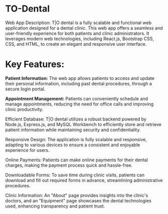 # TO-Dental

Web App Description:
T|O dental is a fully scalable and functional web application designed for a dental clinic. This web app offers a seamless and user-friendly experience for both patients and clinic administrators. It leverages modern web technologies, including React.js, Bootstrap CSS, CSS, and HTML, to create an elegant and responsive user interface.

<h1 style="font-size: 28px;">Key Features:</h1>

**Patient Information:** The web app allows patients to access and update their personal information, including past dental procedures, through a secure login portal.

__Appointment Management:__ Patients can conveniently schedule and manage appointments, reducing the need for office calls and improving clinic productivity.

Efficient Database: T|O dental utilizes a robust backend powered by Node.js, Express.js, and MySQL Workbench to efficiently store and retrieve patient information while maintaining security and confidentiality.

Responsive Design: The application is fully scalable and responsive, adapting to various devices to ensure a consistent and enjoyable experience for users.

Online Payments: Patients can make online payments for their dental charges, making the payment process quick and hassle-free.

Downloadable Forms: To save time during clinic visits, patients can download and fill out required forms in advance, streamlining administrative procedures.

Clinic Information: An "About" page provides insights into the clinic's doctors, and an "Equipment" page showcases the dental technologies used, enhancing transparency and patient trust.
